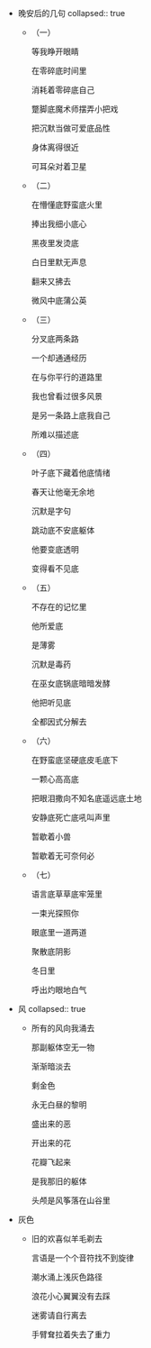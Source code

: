 - 晚安后的几句
  collapsed:: true
	- （一）
	  
	  等我睁开眼睛
	  
	  在零碎底时间里
	  
	  消耗着零碎底自己
	  
	  蹩脚底魔术师摆弄小把戏
	  
	  把沉默当做可爱底品性
	  
	  身体离得很近
	  
	  可耳朵对着卫星
	- （二）
	  
	  在懵懂底野蛮底火里
	  
	  捧出我细小底心
	  
	  黑夜里发烫底
	  
	  白日里默无声息
	  
	  翻来又拂去
	  
	  微风中底蒲公英
	- （三）
	  
	  分叉底两条路
	  
	  一个却通通经历
	  
	  在与你平行的道路里
	  
	  我也曾看过很多风景
	  
	  是另一条路上底我自己
	  
	  所难以描述底
	- （四）
	  
	  叶子底下藏着他底情绪
	  
	  春天让他毫无余地
	  
	  沉默是字句
	  
	  跳动底不安底躯体
	  
	  他要变底透明
	  
	  变得看不见底
	- （五）
	  
	  不存在的记忆里
	  
	  他所爱底
	  
	  是薄雾
	  
	  沉默是毒药
	  
	  在巫女底锅底暗暗发酵
	  
	  他把听见底
	  
	  全都因式分解去
	- （六）
	  
	  在野蛮底坚硬底皮毛底下
	  
	  一颗心高高底
	  
	  把眼泪撒向不知名底遥远底土地
	  
	  安静底死亡底吼叫声里
	  
	  暂歇着小兽
	  
	  暂歇着无可奈何必
	- （七）
	  
	  语言底草草底牢笼里
	  
	  一束光探照你
	  
	  眼底里一道两道
	  
	  聚散底阴影
	  
	  冬日里
	  
	  呼出灼眼地白气
- 风
  collapsed:: true
	- 所有的风向我涌去
	  
	  那副躯体空无一物
	  
	  渐渐暗淡去
	  
	  剩金色
	  
	  永无白昼的黎明
	  
	  盛出来的恶
	  
	  开出来的花
	  
	  花瓣飞起来
	  
	  是我那旧的躯体
	  
	  头颅是风筝落在山谷里
- 灰色
	- 旧的欢喜似羊毛剃去
	  
	  言语是一个个音符找不到旋律
	  
	  潮水涌上浅灰色路径
	  
	  浪花小心翼翼没有去踩
	  
	  迷雾请自行离去
	  
	  手臂耷拉着失去了重力